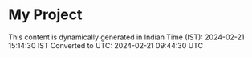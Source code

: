 # My Project

This content is dynamically generated in Indian Time (IST): 2024-02-21 15:14:30 IST
Converted to UTC: 2024-02-21 09:44:30 UTC
